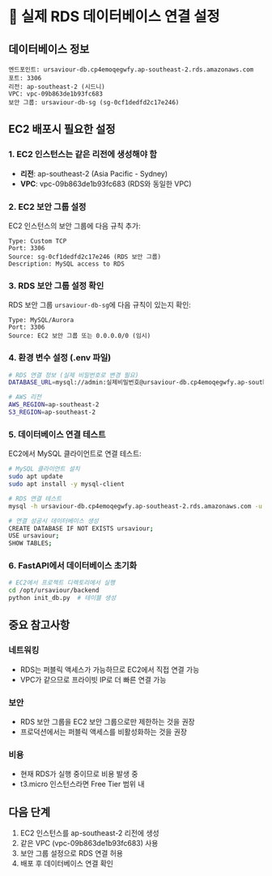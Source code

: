 # 🎯 실제 RDS 데이터베이스 연결 설정

## 데이터베이스 정보
```
엔드포인트: ursaviour-db.cp4emoqegwfy.ap-southeast-2.rds.amazonaws.com
포트: 3306
리전: ap-southeast-2 (시드니)
VPC: vpc-09b863de1b93fc683
보안 그룹: ursaviour-db-sg (sg-0cf1dedfd2c17e246)
```

## EC2 배포시 필요한 설정

### 1. EC2 인스턴스는 같은 리전에 생성해야 함
- **리전**: ap-southeast-2 (Asia Pacific - Sydney)
- **VPC**: vpc-09b863de1b93fc683 (RDS와 동일한 VPC)

### 2. EC2 보안 그룹 설정
EC2 인스턴스의 보안 그룹에 다음 규칙 추가:
```
Type: Custom TCP
Port: 3306
Source: sg-0cf1dedfd2c17e246 (RDS 보안 그룹)
Description: MySQL access to RDS
```

### 3. RDS 보안 그룹 설정 확인
RDS 보안 그룹 `ursaviour-db-sg`에 다음 규칙이 있는지 확인:
```
Type: MySQL/Aurora
Port: 3306
Source: EC2 보안 그룹 또는 0.0.0.0/0 (임시)
```

### 4. 환경 변수 설정 (.env 파일)
```bash
# RDS 연결 정보 (실제 비밀번호로 변경 필요)
DATABASE_URL=mysql://admin:실제비밀번호@ursaviour-db.cp4emoqegwfy.ap-southeast-2.rds.amazonaws.com:3306/ursaviour

# AWS 리전
AWS_REGION=ap-southeast-2
S3_REGION=ap-southeast-2
```

### 5. 데이터베이스 연결 테스트
EC2에서 MySQL 클라이언트로 연결 테스트:
```bash
# MySQL 클라이언트 설치
sudo apt update
sudo apt install -y mysql-client

# RDS 연결 테스트
mysql -h ursaviour-db.cp4emoqegwfy.ap-southeast-2.rds.amazonaws.com -u admin -p

# 연결 성공시 데이터베이스 생성
CREATE DATABASE IF NOT EXISTS ursaviour;
USE ursaviour;
SHOW TABLES;
```

### 6. FastAPI에서 데이터베이스 초기화
```bash
# EC2에서 프로젝트 디렉토리에서 실행
cd /opt/ursaviour/backend
python init_db.py  # 테이블 생성
```

## 중요 참고사항

### 네트워킹
- RDS는 퍼블릭 액세스가 가능하므로 EC2에서 직접 연결 가능
- VPC가 같으므로 프라이빗 IP로 더 빠른 연결 가능

### 보안
- RDS 보안 그룹을 EC2 보안 그룹으로만 제한하는 것을 권장
- 프로덕션에서는 퍼블릭 액세스를 비활성화하는 것을 권장

### 비용
- 현재 RDS가 실행 중이므로 비용 발생 중
- t3.micro 인스턴스라면 Free Tier 범위 내

## 다음 단계
1. EC2 인스턴스를 ap-southeast-2 리전에 생성
2. 같은 VPC (vpc-09b863de1b93fc683) 사용
3. 보안 그룹 설정으로 RDS 연결 허용
4. 배포 후 데이터베이스 연결 확인